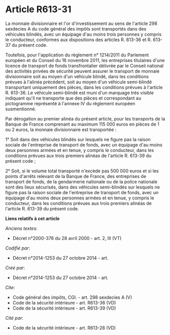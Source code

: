 # Article R613-31

La monnaie divisionnaire et l'or d'investissement au sens de l'article 298 sexdecies A du code général des impôts sont
transportés dans des véhicules blindés, avec un équipage d'au moins trois personnes y compris le conducteur, conformes aux
dispositions des articles R. 613-36 et R. 613-37 du présent code. 

Toutefois, pour l'application du règlement n° 1214/2011 du Parlement européen et du Conseil du 16 novembre 2011, les
entreprises titulaires d'une licence de transport de fonds transfrontalier délivrée par le Conseil national des activités
privées de sécurité peuvent assurer le transport de monnaie divisionnaire soit au moyen d'un véhicule blindé, dans les
conditions prévues à l'alinéa précédent, soit au moyen d'un véhicule semi-blindé transportant uniquement des pièces, dans les
conditions prévues à l'article R. 613-36. Le véhicule semi-blindé est muni d'un marquage très visible indiquant qu'il ne
transporte que des pièces et correspondant au pictogramme représenté à l'annexe IV du règlement européen susmentionné. 

Par dérogation au premier alinéa du présent article, pour les transports de la Banque de France comprenant au maximum 115 000
euros en pièces de 1 ou 2 euros, la monnaie divisionnaire est transportée : 

1° Soit dans des véhicules blindés sur lesquels ne figure pas la raison sociale de l'entreprise de transport de fonds, avec
un équipage d'au moins deux personnes armées et en tenue, y compris le conducteur, dans les conditions prévues aux trois
premiers alinéas de l'article R. 613-39 du présent code ; 

2° Soit, si le volume total transporté n'excède pas 500 000 euros et si les points d'arrêts relevant de la Banque de France,
des entreprises de transport de fonds, de la gendarmerie nationale ou de la police nationale sont des lieux sécurisés, dans
des véhicules semi-blindés sur lesquels ne figure pas la raison sociale de l'entreprise de transport de fonds, avec un
équipage d'au moins deux personnes armées et en tenue, y compris le conducteur, dans les conditions prévues aux trois
premiers alinéas de l'article R. 613-39 du présent code.

**Liens relatifs à cet article**

_Anciens textes_:

  - Décret n°2000-376 du 28 avril 2000 - art. 2, III (VT)

_Codifié par_:

  - Décret n°2014-1253 du 27 octobre 2014 - art.

_Créé par_:

  - Décret n°2014-1253 du 27 octobre 2014 - art.

_Cite_:

  - Code général des impôts, CGI. - art. 298 sexdecies A (V)
  - Code de la sécurité intérieure - art. R613-36 (VD)
  - Code de la sécurité intérieure - art. R613-39 (VD)

_Cité par_:

  - Code de la sécurité intérieure - art. R613-28 (VD)

